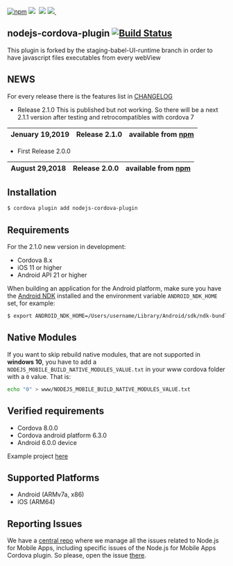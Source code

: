 
[![npm](https://img.shields.io/badge/npm-v8.9.4-green.svg)](https://www.npmjs.com/package/nodejs-cordova-plugin)&nbsp;<img src="https://img.shields.io/github/forks/fullStackApp/nodejs-cordova-plugin.svg">&nbsp;
<img src="https://img.shields.io/github/stars/fullStackApp/nodejs-cordova-plugin.svg">&nbsp;<a href="https://github.com/fullStackApp/nodejs-cordova-plugin/issues"><img src="https://img.shields.io/github/issues/fullStackApp/nodejs-cordova-plugin.svg">
</a>&nbsp;

## nodejs-cordova-plugin [![Build Status](https://travis-ci.org/fullStackApp/nodejs-cordova-plugin.svg)](https://travis-ci.org/fullStackApp/nodejs-cordova-plugin)

This plugin is forked by the staging-babel-UI-runtime branch in order to have javascript files executables from every webView


## NEWS

For every release there is the features list in [CHANGELOG](https://github.com/fullStackApp/nodejs-cordova-plugin/blob/master/CHANGELOG.md)

* Release 2.1.0
This is published but not working. So there will be a next 2.1.1 version after testing and retrocompatibles with cordova 7

Jenuary 19,2019  | **Release 2.1.0** | available from [npm](https://www.npmjs.com/package/nodejs-cordova-plugin/v/2.1.0)  |
---- | ---- | ---- |


* First Release 2.0.0

August 29,2018  | **Release 2.0.0** | available from [npm](https://www.npmjs.com/package/nodejs-cordova-plugin/v/2.0.0)  |
---- | ---- | ---- |

## Installation

```bash
$ cordova plugin add nodejs-cordova-plugin
```

## Requirements

For the 2.1.0 new version in development:
 - Cordova 8.x 
 - iOS 11 or higher
 - Android API 21 or higher

When building an application for the Android platform, make sure you have the [Android NDK](https://developer.android.com/ndk/index.html) installed and the environment variable `ANDROID_NDK_HOME` set, for example:
```bash
$ export ANDROID_NDK_HOME=/Users/username/Library/Android/sdk/ndk-bundle
```

## Native Modules

If you want to skip rebuild native modules, that are not supported in **windows 10**, you have to add a ```NODEJS_MOBILE_BUILD_NATIVE_MODULES_VALUE.txt``` in your www cordova folder with a ```0``` value.
That is:

```bash
echo "0" > www/NODEJS_MOBILE_BUILD_NATIVE_MODULES_VALUE.txt
```

## Verified requirements

 - Cordova 8.0.0
 - Cordova android platform 6.3.0
 - Android 6.0.0 device
 
 Example project [here](https://github.com/amanganiello90/java-angular-web-app#cordova-android)

## Supported Platforms

- Android (ARMv7a, x86)
- iOS (ARM64)

## Reporting Issues

We have a [central repo](https://github.com/janeasystems/nodejs-mobile/issues) where we manage all the issues related to Node.js for Mobile Apps, including specific issues of the Node.js for Mobile Apps Cordova plugin.
So please, open the issue [there](https://github.com/janeasystems/nodejs-mobile/issues).


